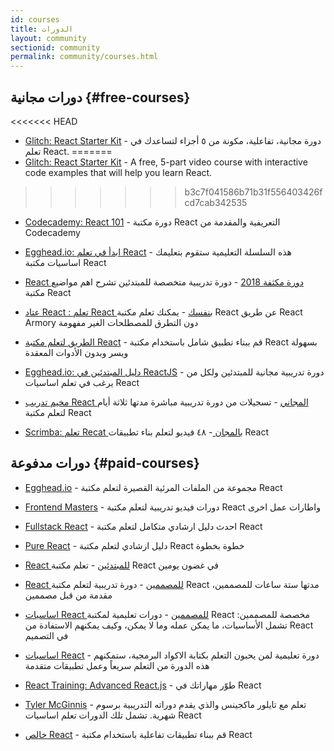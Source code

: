 ```yaml
---
id: courses
title: الدورات
layout: community
sectionid: community
permalink: community/courses.html
---
```


## دورات مجانية {#free-courses}

<<<<<<< HEAD
- [Glitch: React Starter Kit](https://glitch.com/culture/react-starter-kit/) - دورة مجانية، تفاعلية، مكونة من ٥ أجزاء لتساعدك في تعلم React.
=======
- [Glitch: React Starter Kit](https://glitch.com/glimmer/post/react-starter-kit/) - A free, 5-part video course with interactive code examples that will help you learn React.
>>>>>>> b3c7f041586b71b31f556403426fcd7cab342535

- [Codecademy: React 101](https://www.codecademy.com/learn/react-101) - دورة مكتبة React التعريفية والمقدمة من Codecademy

- [Egghead.io: ابدأ في تعلم React](https://egghead.io/courses/start-learning-react) - هذه السلسلة التعليمية ستقوم بتعليمك اساسيات  مكتبة React

- [React دورة مكثفة 2018](https://www.youtube.com/watch?v=Ke90Tje7VS0) - دورة تدريبية متخصصة للمبتدئين تشرح اهم مواضيع  مكتبة React

- [عتاد React : تعلم React بنفسك](https://reactarmory.com/guides/learn-react-by-itself) - يمكنك تعلم مكتبة React عن طريق React Armory دون التطرق للمصطلحات الغير مفهومة

- [الطريق لتعلم مكتبة React](https://www.robinwieruch.de/the-road-to-learn-react/) - قم ببناء تطبيق شامل باستخدام مكتبة React بسهولة ويسر وبدون الأدوات المعقدة

- [Egghead.io: دليل المبتدئين في ReactJS](https://egghead.io/courses/the-beginner-s-guide-to-reactjs) - دورة تدريبية مجانية للمبتدئين ولكل من يرغب في تعلم اساسيات React

- [مخيم تدريب React المجاني](https://tylermcginnis.com/free-react-bootcamp/) - تسجيلات من دورة تدريبية مباشرة مدتها ثلاثة أيام لتعلم مكتبة  React

- [Scrimba: تعلم Recat بالمجان ](https://scrimba.com/g/glearnreact) -  ٤٨ فيديو لتعلم بناء تطبيقات React

## دورات مدفوعة {#paid-courses}

- [Egghead.io](https://egghead.io/browse/frameworks/react) - مجموعة من الملفات المرئية القصيرة لتعلم مكتبة React

- [Frontend Masters](https://frontendmasters.com/courses/) - دورات فيديو تدريبية لتعلم مكتبة  React واطارات عمل اخرى

- [Fullstack React](https://www.fullstackreact.com/) - احدث دليل ارشادي متكامل لتعلم مكتبة React

- [Pure React](https://daveceddia.com/pure-react/) -  دليل ارشادي لتعلم مكتبة React خطوة بخطوة

- [React للمبتدئين](https://reactforbeginners.com/) - تعلم مكتبة React في غضون يومين

- [React للمصممين](https://designcode.io/react) - دورة تدريبية لتعلم مكتبة React  مدتها ستة ساعات للمصممين، مقدمة من قبل مصممين

- [اساسيات React للمصممين](https://learnreact.design) - دورات تعليمية لمكتبة  React مخصصة للمصممين: تشمل الأساسيات، ما يمكن عمله وما لا يمكن، وكيف يمكنهم الاستفادة من  React في التصميم

- [اساسيات React](https://learnreact.com/lessons/2018-essential-react-1-overview) - دورة تعليمية لمن يحبون التعلم بكتابة الاكواد البرمجية، ستمكنهم هذه الدورة من التعلم سريعاً وعمل تطبيقات متقدمة

- [React Training: Advanced React.js](https://courses.reacttraining.com/p/advanced-react) - طوّر مهاراتك في React

- [Tyler McGinnis](https://tylermcginnis.com/courses) - تعلم مع تايلور ماكجينس والذي يقدم دوراته التدريبية برسوم شهرية. تشمل تلك الدورات تعلم اساسيات React

- [خالص React](https://codewithmosh.com/p/mastering-react/) - قم ببناء تطبيقات تفاعلية باستخدام مكتبة React
